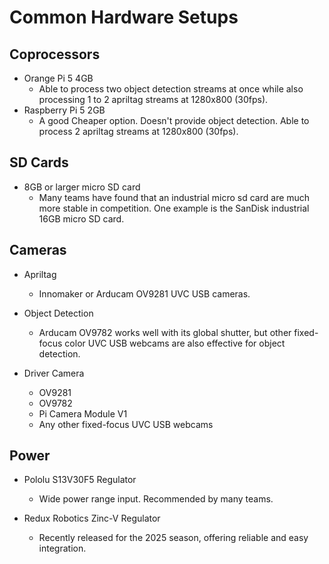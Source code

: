 # Common Hardware Setups

## Coprocessors

- Orange Pi 5 4GB
  - Able to process two object detection streams at once while also processing 1 to 2 apriltag streams at 1280x800 (30fps).
- Raspberry Pi 5 2GB
  - A good Cheaper option. Doesn't provide object detection. Able to process 2 apriltag streams at 1280x800 (30fps).

## SD Cards

- 8GB or larger micro SD card
  - Many teams have found that an industrial micro sd card are much more stable in competition. One example is the SanDisk industrial 16GB micro SD card.

## Cameras

- Apriltag

  - Innomaker or Arducam OV9281 UVC USB cameras.

- Object Detection

  - Arducam OV9782 works well with its global shutter, but other fixed-focus color UVC USB webcams are also effective for object detection.

- Driver Camera
  - OV9281
  - OV9782
  - Pi Camera Module V1
  - Any other fixed-focus UVC USB webcams

## Power

- Pololu S13V30F5 Regulator

  - Wide power range input. Recommended by many teams.

- Redux Robotics Zinc-V Regulator

  - Recently released for the 2025 season, offering reliable and easy integration.
